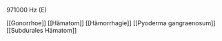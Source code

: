 971000 Hz (E)

[[Gonorrhoe]]
[[Hämatom]]
[[Hämorrhagie]]
[[Pyoderma gangraenosum]]
[[Subdurales Hämatom]]